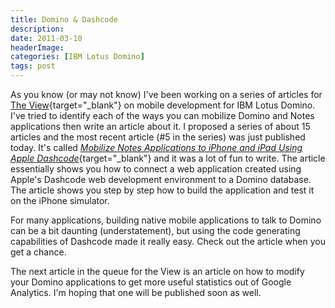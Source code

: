 ```yaml
---
title: Domino & Dashcode
description: 
date: 2011-03-10
headerImage: 
categories: [IBM Lotus Domino]
tags: post
---
```


As you know (or may not know) I've been working on a series of articles for [The View](https://eview.com){target="_blank"} on mobile development for IBM Lotus Domino. I've tried to identify each of the ways you can mobilize Domino and Notes applications then write an article about it. I proposed a series of about 15 articles and the most recent article (#5 in the series) was just published today. It's called [_Mobilize Notes Applications to iPhone and iPad Using Apple Dashcode_](https://bitly.com/h75VX0){target="_blank"} and it was a lot of fun to write. The article essentially shows you how to connect a web application created using Apple's Dashcode web development environment to a Domino database. The article shows you step by step how to build the application and test it on the iPhone simulator.

For many applications, building native mobile applications to talk to Domino can be a bit daunting (understatement), but using the code generating capabilities of Dashcode made it really easy. Check out the article when you get a chance.

The next article in the queue for the View is an article on how to modify your Domino applications to get more useful statistics out of Google Analytics. I'm hoping that one will be published soon as well.